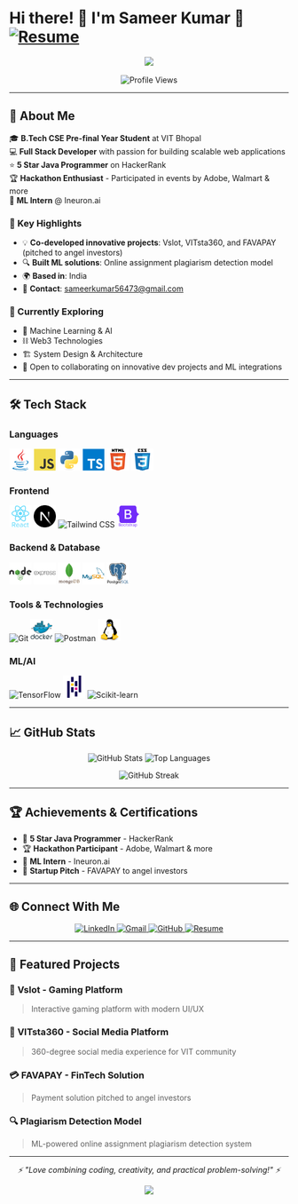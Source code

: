# Hi there! 👋 I'm Sameer Kumar    📄 <a href="https://drive.google.com/file/d/1Ec24eyv_5TfkR78Zgd5-y3eNf3nJD5xC/view" target="_blank">  <img src="https://img.shields.io/badge/Resume-FF5722?style=for-the-badge&logo=adobeacrobatreader&logoColor=white" alt="Resume"/>





<p align="center">
  <a href="https://github.com/DenverCoder1/readme-typing-svg">
    <img src="https://readme-typing-svg.herokuapp.com?font=Time+New+Roman&color=cyan&size=25&center=true&vCenter=true&width=600&height=100&lines=Web+Developer;5⭐+Java+Programmer+@HackerRank;Hackathon+Enthusiast;Project-Oriented+Coder+%7C+Team+Player">
  </a>
</p>

<p align="center">
  <img src="https://komarev.com/ghpvc/?username=SameerKumar24042004&label=Profile%20views&color=0e75b6&style=flat" alt="Profile Views" />
 
</p>

---

## 🚀 About Me

🎓 **B.Tech CSE Pre-final Year Student** at VIT Bhopal  
💻 **Full Stack Developer** with passion for building scalable web applications  
⭐ **5 Star Java Programmer** on HackerRank  
🏆 **Hackathon Enthusiast** - Participated in events by Adobe, Walmart & more  
🧠 **ML Intern** @ Ineuron.ai  

### 🌟 Key Highlights
- 💡 **Co-developed innovative projects**: Vslot, VITsta360, and FAVAPAY (pitched to angel investors)
- 🔍 **Built ML solutions**: Online assignment plagiarism detection model
- 🌍 **Based in**: India
- 📧 **Contact**: [sameerkumar56473@gmail.com](mailto:sameerkumar56473@gmail.com)

### 🎯 Currently Exploring
- 🤖 Machine Learning & AI
- ⛓️ Web3 Technologies
- 🏗️ System Design & Architecture
- 🔧 Open to collaborating on innovative dev projects and ML integrations

---

## 🛠️ Tech Stack

### **Languages**
<p align="left">
  <img src="https://raw.githubusercontent.com/devicons/devicon/master/icons/java/java-original.svg" alt="Java" width="40" height="40"/>
  <img src="https://raw.githubusercontent.com/devicons/devicon/master/icons/javascript/javascript-original.svg" alt="JavaScript" width="40" height="40"/>
  <img src="https://raw.githubusercontent.com/devicons/devicon/master/icons/python/python-original.svg" alt="Python" width="40" height="40"/>
  <img src="https://raw.githubusercontent.com/devicons/devicon/master/icons/typescript/typescript-original.svg" alt="TypeScript" width="40" height="40"/>
  <img src="https://raw.githubusercontent.com/devicons/devicon/master/icons/html5/html5-original-wordmark.svg" alt="HTML5" width="40" height="40"/>
  <img src="https://raw.githubusercontent.com/devicons/devicon/master/icons/css3/css3-original-wordmark.svg" alt="CSS3" width="40" height="40"/>
</p>

### **Frontend**
<p align="left">
  <img src="https://raw.githubusercontent.com/devicons/devicon/master/icons/react/react-original-wordmark.svg" alt="React" width="40" height="40"/>
  <img src="https://raw.githubusercontent.com/devicons/devicon/master/icons/nextjs/nextjs-original.svg" alt="Next.js" width="40" height="40"/>
  <img src="https://www.vectorlogo.zone/logos/tailwindcss/tailwindcss-icon.svg" alt="Tailwind CSS" width="40" height="40"/>
  <img src="https://raw.githubusercontent.com/devicons/devicon/master/icons/bootstrap/bootstrap-plain-wordmark.svg" alt="Bootstrap" width="40" height="40"/>
</p>

### **Backend & Database**
<p align="left">
  <img src="https://raw.githubusercontent.com/devicons/devicon/master/icons/nodejs/nodejs-original-wordmark.svg" alt="Node.js" width="40" height="40"/>
  <img src="https://raw.githubusercontent.com/devicons/devicon/master/icons/express/express-original-wordmark.svg" alt="Express.js" width="40" height="40"/>
  <img src="https://raw.githubusercontent.com/devicons/devicon/master/icons/mongodb/mongodb-original-wordmark.svg" alt="MongoDB" width="40" height="40"/>
  <img src="https://raw.githubusercontent.com/devicons/devicon/master/icons/mysql/mysql-original-wordmark.svg" alt="MySQL" width="40" height="40"/>
  <img src="https://raw.githubusercontent.com/devicons/devicon/master/icons/postgresql/postgresql-original-wordmark.svg" alt="PostgreSQL" width="40" height="40"/>
</p>

### **Tools & Technologies**
<p align="left">
  <img src="https://www.vectorlogo.zone/logos/git-scm/git-scm-icon.svg" alt="Git" width="40" height="40"/>
  <img src="https://raw.githubusercontent.com/devicons/devicon/master/icons/docker/docker-original-wordmark.svg" alt="Docker" width="40" height="40"/>
  <img src="https://www.vectorlogo.zone/logos/getpostman/getpostman-icon.svg" alt="Postman" width="40" height="40"/>
  <img src="https://raw.githubusercontent.com/devicons/devicon/master/icons/linux/linux-original.svg" alt="Linux" width="40" height="40"/>
</p>

### **ML/AI**
<p align="left">
  <img src="https://www.vectorlogo.zone/logos/tensorflow/tensorflow-icon.svg" alt="TensorFlow" width="40" height="40"/>
  <img src="https://raw.githubusercontent.com/devicons/devicon/2ae2a900d2f041da66e950e4d48052658d850630/icons/pandas/pandas-original.svg" alt="Pandas" width="40" height="40"/>
  <img src="https://upload.wikimedia.org/wikipedia/commons/0/05/Scikit_learn_logo_small.svg" alt="Scikit-learn" width="40" height="40"/>
</p>

---

## 📈 GitHub Stats

<p align="center">
  <img src="https://github-readme-stats.vercel.app/api?username=SameerKumar24042004&show_icons=true&theme=radical&hide_border=true&count_private=true" alt="GitHub Stats" height="180"/>
  <img src="https://github-readme-stats.vercel.app/api/top-langs/?username=SameerKumar24042004&layout=compact&theme=radical&hide_border=true" alt="Top Languages" height="180"/>
</p>

<p align="center">
  <img src="https://github-readme-streak-stats.herokuapp.com/?user=SameerKumar24042004&stroke=ffffff&background=1c1917&ring=00ffff&fire=00ffff&currStreakNum=ffffff&currStreakLabel=00ffff&sideNums=ffffff&sideLabels=ffffff&dates=ffffff&hide_border=true" alt="GitHub Streak"/>
</p>



---

## 🏆 Achievements & Certifications



- 🌟 **5 Star Java Programmer** - HackerRank
- 🏆 **Hackathon Participant** - Adobe, Walmart & more
- 💼 **ML Intern** - Ineuron.ai
- 🚀 **Startup Pitch** - FAVAPAY to angel investors

---

## 🌐 Connect With Me

<p align="center">
  <a href="https://www.linkedin.com/in/sameer-kumar-095749249/" target="_blank">
    <img src="https://img.shields.io/badge/LinkedIn-0077B5?style=for-the-badge&logo=linkedin&logoColor=white" alt="LinkedIn"/>
  </a>
  <a href="mailto:sameerkumar56473@gmail.com" target="_blank">
    <img src="https://img.shields.io/badge/Gmail-D14836?style=for-the-badge&logo=gmail&logoColor=white" alt="Gmail"/>
  </a>
  <a href="https://github.com/SameerKumar24042004" target="_blank">
    <img src="https://img.shields.io/badge/GitHub-100000?style=for-the-badge&logo=github&logoColor=white" alt="GitHub"/>
  </a>
  <a href="https://drive.google.com/file/d/1Ec24eyv_5TfkR78Zgd5-y3eNf3nJD5xC/view" target="_blank">
  <img src="https://img.shields.io/badge/Resume-FF5722?style=for-the-badge&logo=adobeacrobatreader&logoColor=white" alt="Resume"/>
</a>
</p>

---

## 💼 Featured Projects

### 🎰 **Vslot** - Gaming Platform
> Interactive gaming platform with modern UI/UX

### 📸 **VITsta360** - Social Media Platform  
> 360-degree social media experience for VIT community

### 💳 **FAVAPAY** - FinTech Solution
> Payment solution pitched to angel investors

### 🔍 **Plagiarism Detection Model**
> ML-powered online assignment plagiarism detection system

---

<p align="center">
  <i>⚡ "Love combining coding, creativity, and practical problem-solving!" ⚡</i>
</p>

<p align="center">
  <img src="https://capsule-render.vercel.app/api?type=waving&color=gradient&height=100&section=footer"/>
</p>
